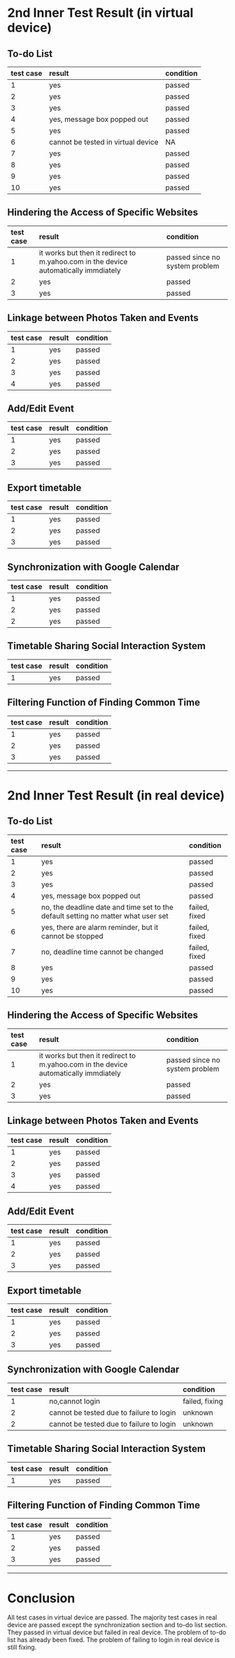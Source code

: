 # 2nd Inner Test Result (in virtual device) #

## To-do List ##
| **test case** | **result** | **condition** |
|:--------------|:-----------|:--------------|
|1              |yes         | passed        |
|2              |yes         | passed        |
|3              | yes        | passed        |
|4              |yes, message box popped out| passed        |
|5              |  yes       | passed        |
|6              | cannot be tested in virtual device| NA            |
|7              |  yes       | passed        |
|8              | yes        |passed         |
|9              | yes        |passed         |
|10             |yes         |passed         |


## Hindering the Access of Specific Websites ##
| **test case** | **result** | **condition** |
|:--------------|:-----------|:--------------|
|1              |it works but then it redirect to m.yahoo.com in the device automatically immdiately| passed since no system problem|
|2              |yes         | passed        |
|3              | yes        | passed        |


## Linkage between Photos Taken and Events ##
| **test case** | **result** | **condition** |
|:--------------|:-----------|:--------------|
|1              |yes         | passed        |
|2              |yes         | passed        |
|3              | yes        | passed        |
|4              |yes         | passed        |


## Add/Edit Event ##
| **test case** | **result** | **condition** |
|:--------------|:-----------|:--------------|
|1              |yes         | passed        |
|2              |yes         | passed        |
|3              | yes        | passed        |


## Export timetable ##
| **test case** | **result** | **condition** |
|:--------------|:-----------|:--------------|
|1              |yes         | passed        |
|2              |yes         | passed        |
|3              | yes        | passed        |


## Synchronization with Google Calendar ##
| **test case** | **result** | **condition** |
|:--------------|:-----------|:--------------|
|1              | yes        | passed        |
|2              | yes        | passed        |
|2              | yes        | passed        |


## Timetable Sharing Social Interaction System ##
| **test case** | **result** | **condition** |
|:--------------|:-----------|:--------------|
|1              | yes        |passed         |


## Filtering Function of Finding Common Time ##
| **test case** | **result** | **condition** |
|:--------------|:-----------|:--------------|
|1              |yes         | passed        |
|2              |yes         | passed        |
|3              | yes        | passed        |






---


# 2nd Inner Test Result (in real device) #

## To-do List ##
| **test case** | **result** | **condition** |
|:--------------|:-----------|:--------------|
|1              |yes         | passed        |
|2              |yes         | passed        |
|3              | yes        | passed        |
|4              |yes, message box popped out| passed        |
|5              | no, the deadline date and time set to the default setting no matter what user set| failed, fixed |
|6              | yes, there are alarm reminder, but it cannot be stopped| failed, fixed |
|7              | no, deadline time cannot be changed | failed, fixed |
|8              | yes        |passed         |
|9              | yes        |passed         |
|10             |yes         |passed         |


## Hindering the Access of Specific Websites ##
| **test case** | **result** | **condition** |
|:--------------|:-----------|:--------------|
|1              |it works but then it redirect to m.yahoo.com in the device automatically immdiately| passed since no system problem|
|2              |yes         | passed        |
|3              | yes        | passed        |


## Linkage between Photos Taken and Events ##
| **test case** | **result** | **condition** |
|:--------------|:-----------|:--------------|
|1              |yes         | passed        |
|2              |yes         | passed        |
|3              | yes        | passed        |
|4              |yes         | passed        |


## Add/Edit Event ##
| **test case** | **result** | **condition** |
|:--------------|:-----------|:--------------|
|1              |yes         | passed        |
|2              |yes         | passed        |
|3              | yes        | passed        |


## Export timetable ##
| **test case** | **result** | **condition** |
|:--------------|:-----------|:--------------|
|1              |yes         | passed        |
|2              |yes         | passed        |
|3              | yes        | passed        |


## Synchronization with Google Calendar ##
| **test case** | **result** | **condition** |
|:--------------|:-----------|:--------------|
|1              | no,cannot login| failed, fixing|
|2              | cannot be tested due to failure to login| unknown       |
|2              | cannot be tested due to failure to login| unknown       |


## Timetable Sharing Social Interaction System ##
| **test case** | **result** | **condition** |
|:--------------|:-----------|:--------------|
|1              | yes        |passed         |


## Filtering Function of Finding Common Time ##
| **test case** | **result** | **condition** |
|:--------------|:-----------|:--------------|
|1              |yes         | passed        |
|2              |yes         | passed        |
|3              | yes        | passed        |


---

# Conclusion #
All test cases in virtual device are passed. The majority test cases in real device are passed except the synchronization section and to-do list section. They passed in virtual device but failed in real device. The problem of to-do list has already been fixed. The problem of failing to login in real device is still fixing.